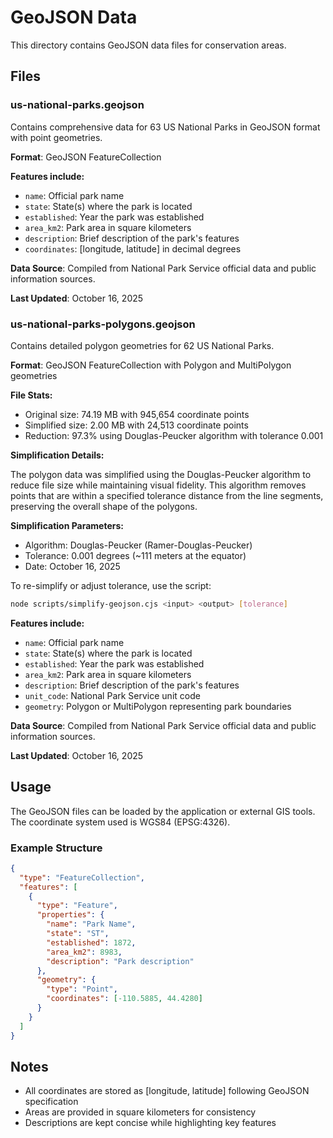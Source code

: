 # GeoJSON Data

This directory contains GeoJSON data files for conservation areas.

## Files

### us-national-parks.geojson

Contains comprehensive data for 63 US National Parks in GeoJSON format with point geometries.

**Format**: GeoJSON FeatureCollection

**Features include:**
- `name`: Official park name
- `state`: State(s) where the park is located
- `established`: Year the park was established
- `area_km2`: Park area in square kilometers
- `description`: Brief description of the park's features
- `coordinates`: [longitude, latitude] in decimal degrees

**Data Source**: Compiled from National Park Service official data and public information sources.

**Last Updated**: October 16, 2025

### us-national-parks-polygons.geojson

Contains detailed polygon geometries for 62 US National Parks.

**Format**: GeoJSON FeatureCollection with Polygon and MultiPolygon geometries

**File Stats:**
- Original size: 74.19 MB with 945,654 coordinate points
- Simplified size: 2.00 MB with 24,513 coordinate points
- Reduction: 97.3% using Douglas-Peucker algorithm with tolerance 0.001

**Simplification Details:**

The polygon data was simplified using the Douglas-Peucker algorithm to reduce file size while maintaining visual fidelity. This algorithm removes points that are within a specified tolerance distance from the line segments, preserving the overall shape of the polygons.

**Simplification Parameters:**
- Algorithm: Douglas-Peucker (Ramer-Douglas-Peucker)
- Tolerance: 0.001 degrees (~111 meters at the equator)
- Date: October 16, 2025

To re-simplify or adjust tolerance, use the script:
```bash
node scripts/simplify-geojson.cjs <input> <output> [tolerance]
```

**Features include:**
- `name`: Official park name
- `state`: State(s) where the park is located
- `established`: Year the park was established
- `area_km2`: Park area in square kilometers
- `description`: Brief description of the park's features
- `unit_code`: National Park Service unit code
- `geometry`: Polygon or MultiPolygon representing park boundaries

**Data Source**: Compiled from National Park Service official data and public information sources.

**Last Updated**: October 16, 2025

## Usage

The GeoJSON files can be loaded by the application or external GIS tools. The coordinate system used is WGS84 (EPSG:4326).

### Example Structure

```json
{
  "type": "FeatureCollection",
  "features": [
    {
      "type": "Feature",
      "properties": {
        "name": "Park Name",
        "state": "ST",
        "established": 1872,
        "area_km2": 8983,
        "description": "Park description"
      },
      "geometry": {
        "type": "Point",
        "coordinates": [-110.5885, 44.4280]
      }
    }
  ]
}
```

## Notes

- All coordinates are stored as [longitude, latitude] following GeoJSON specification
- Areas are provided in square kilometers for consistency
- Descriptions are kept concise while highlighting key features
